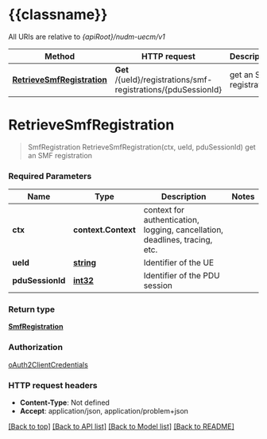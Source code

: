 # {{classname}}

All URIs are relative to *{apiRoot}/nudm-uecm/v1*

Method | HTTP request | Description
------------- | ------------- | -------------
[**RetrieveSmfRegistration**](RetrieveSMFRegistrationApi.md#RetrieveSmfRegistration) | **Get** /{ueId}/registrations/smf-registrations/{pduSessionId} | get an SMF registration

# **RetrieveSmfRegistration**
> SmfRegistration RetrieveSmfRegistration(ctx, ueId, pduSessionId)
get an SMF registration

### Required Parameters

Name | Type | Description  | Notes
------------- | ------------- | ------------- | -------------
 **ctx** | **context.Context** | context for authentication, logging, cancellation, deadlines, tracing, etc.
  **ueId** | [**string**](.md)| Identifier of the UE | 
  **pduSessionId** | [**int32**](.md)| Identifier of the PDU session | 

### Return type

[**SmfRegistration**](SmfRegistration.md)

### Authorization

[oAuth2ClientCredentials](../README.md#oAuth2ClientCredentials)

### HTTP request headers

 - **Content-Type**: Not defined
 - **Accept**: application/json, application/problem+json

[[Back to top]](#) [[Back to API list]](../README.md#documentation-for-api-endpoints) [[Back to Model list]](../README.md#documentation-for-models) [[Back to README]](../README.md)

